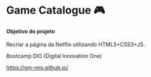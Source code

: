 # Game Catalogue :video_game:



#### Objetivo do projeto

Recriar a página da Netflix utilizando HTML5+CSS3+JS.

Bootcamp DIO (Digital Innovation One)

https://gm-reis.github.io/